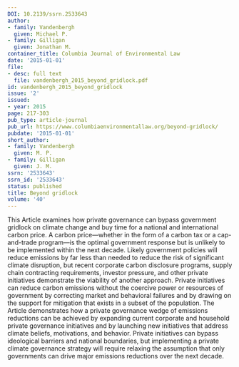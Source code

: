 ```yaml
---
DOI: 10.2139/ssrn.2533643
author:
- family: Vandenbergh
  given: Michael P.
- family: Gilligan
  given: Jonathan M.
container_title: Columbia Journal of Environmental Law
date: '2015-01-01'
file:
- desc: full text
  file: vandenbergh_2015_beyond_gridlock.pdf
id: vandenbergh_2015_beyond_gridlock
issue: '2'
issued:
- year: 2015
page: 217-303
pub_type: article-journal
pub_url: https://www.columbiaenvironmentallaw.org/beyond-gridlock/
pubdate: '2015-01-01'
short_author:
- family: Vandenbergh
  given: M. P.
- family: Gilligan
  given: J. M.
ssrn: '2533643'
ssrn_id: '2533643'
status: published
title: Beyond gridlock
volume: '40'
---
```

This Article examines how private governance can bypass government gridlock on climate change and buy time for a national and international carbon price. A carbon price&#8212;whether in the form of a carbon tax or a cap-and-trade program&#8212;is the optimal government response but is unlikely to be implemented within the next decade. Likely government policies will reduce emissions by far less than needed to reduce the risk of significant climate disruption, but recent corporate carbon disclosure programs, supply chain contracting requirements, investor pressure, and other private initiatives demonstrate the viability of another approach. Private initiatives can reduce carbon emissions without the coercive power or resources of government by correcting market and behavioral failures and by drawing on the support for mitigation that exists in a subset of the population. The Article demonstrates how a private governance wedge of emissions reductions can be achieved by expanding current corporate and household private governance initiatives and by launching new initiatives that address climate beliefs, motivations, and behavior. Private initiatives can bypass ideological barriers and national boundaries, but implementing a private climate governance strategy will require relaxing the assumption that only governments can drive major emissions reductions over the next decade.
